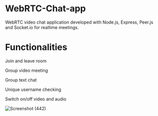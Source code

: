 ﻿# WebRTC-Chat-app
WebRTC video chat application developed with Node.js, Express, Peer.js and Socket.io for realtime meetings.

# Functionalities
 Join and leave room
 
 Group video meeting
 
 Group text chat
 
 Unique username checking
 
 Switch on/off video and audio
 
![Screenshot (442)](https://github.com/HarshCodesToo/WebRTC-Chat-app/assets/139002774/5ee97ff9-82d0-4cbf-bbde-f5930e069e78)
